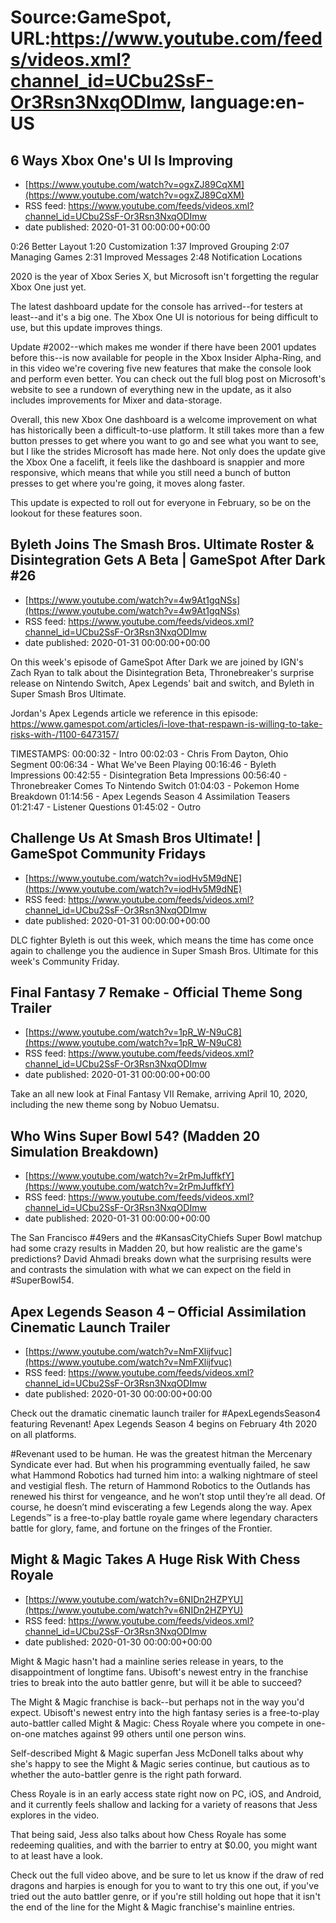 # Source:GameSpot, URL:https://www.youtube.com/feeds/videos.xml?channel_id=UCbu2SsF-Or3Rsn3NxqODImw, language:en-US

## 6 Ways Xbox One's UI Is Improving
 - [https://www.youtube.com/watch?v=ogxZJ89CqXM](https://www.youtube.com/watch?v=ogxZJ89CqXM)
 - RSS feed: https://www.youtube.com/feeds/videos.xml?channel_id=UCbu2SsF-Or3Rsn3NxqODImw
 - date published: 2020-01-31 00:00:00+00:00

0:26 Better Layout
1:20 Customization
1:37 Improved Grouping
2:07 Managing Games
2:31 Improved Messages
2:48 Notification Locations

2020 is the year of Xbox Series X, but Microsoft isn't forgetting the regular Xbox One just yet.

The latest dashboard update for the console has arrived--for testers at least--and it's a big one. The Xbox One UI is notorious for being difficult to use, but this update improves things.

Update #2002--which makes me wonder if there have been 2001 updates before this--is now available for people in the Xbox Insider Alpha-Ring, and in this video we're covering five new features that make the console look and perform even better. You can check out the full blog post on Microsoft's website to see a rundown of everything new in the update, as it also includes improvements for Mixer and data-storage.

Overall, this new Xbox One dashboard is a welcome improvement on what has historically been a difficult-to-use platform. It still takes more than a few button presses to get where you want to go and see what you want to see, but I like the strides Microsoft has made here. Not only does the update give the Xbox One a facelift, it feels like the dashboard is snappier and more responsive, which means that while you still need a bunch of button presses to get where you're going, it moves along faster.

This update is expected to roll out for everyone in February, so be on the lookout for these features soon.

## Byleth Joins The Smash Bros. Ultimate Roster & Disintegration Gets A Beta | GameSpot After Dark #26
 - [https://www.youtube.com/watch?v=4w9At1gqNSs](https://www.youtube.com/watch?v=4w9At1gqNSs)
 - RSS feed: https://www.youtube.com/feeds/videos.xml?channel_id=UCbu2SsF-Or3Rsn3NxqODImw
 - date published: 2020-01-31 00:00:00+00:00

On this week's episode of GameSpot After Dark we are joined by IGN's Zach Ryan to talk about the Disintegration Beta, Thronebreaker's surprise release on Nintendo Switch, Apex Legends' bait and switch, and Byleth in Super Smash Bros Ultimate.

Jordan's Apex Legends article we reference in this episode: https://www.gamespot.com/articles/i-love-that-respawn-is-willing-to-take-risks-with-/1100-6473157/

TIMESTAMPS: 
00:00:32 - Intro
00:02:03 - Chris From Dayton, Ohio Segment
00:06:34 - What We've Been Playing
00:16:46 - Byleth Impressions
00:42:55 - Disintegration Beta Impressions
00:56:40 - Thronebreaker Comes To Nintendo Switch
01:04:03 - Pokemon Home Breakdown
01:14:56 - Apex Legends Season 4 Assimilation Teasers 
01:21:47 - Listener Questions
01:45:02 - Outro

## Challenge Us At Smash Bros Ultimate! | GameSpot Community Fridays
 - [https://www.youtube.com/watch?v=iodHv5M9dNE](https://www.youtube.com/watch?v=iodHv5M9dNE)
 - RSS feed: https://www.youtube.com/feeds/videos.xml?channel_id=UCbu2SsF-Or3Rsn3NxqODImw
 - date published: 2020-01-31 00:00:00+00:00

DLC fighter Byleth is out this week, which means the time has come once again to challenge you the audience in Super Smash Bros. Ultimate for this week's Community Friday.

## Final Fantasy 7 Remake - Official Theme Song Trailer
 - [https://www.youtube.com/watch?v=1pR_W-N9uC8](https://www.youtube.com/watch?v=1pR_W-N9uC8)
 - RSS feed: https://www.youtube.com/feeds/videos.xml?channel_id=UCbu2SsF-Or3Rsn3NxqODImw
 - date published: 2020-01-31 00:00:00+00:00

Take an all new look at Final Fantasy VII Remake, arriving April 10, 2020, including the new theme song by Nobuo Uematsu.

## Who Wins Super Bowl 54? (Madden 20 Simulation Breakdown)
 - [https://www.youtube.com/watch?v=2rPmJuffkfY](https://www.youtube.com/watch?v=2rPmJuffkfY)
 - RSS feed: https://www.youtube.com/feeds/videos.xml?channel_id=UCbu2SsF-Or3Rsn3NxqODImw
 - date published: 2020-01-31 00:00:00+00:00

The San Francisco #49ers and the #KansasCityChiefs Super Bowl matchup had some crazy results in Madden 20, but how realistic are the game's predictions? David Ahmadi breaks down what the surprising results were and contrasts the simulation with what we can expect on the field in #SuperBowl54.

## Apex Legends Season 4 – Official Assimilation Cinematic Launch Trailer
 - [https://www.youtube.com/watch?v=NmFXlijfvuc](https://www.youtube.com/watch?v=NmFXlijfvuc)
 - RSS feed: https://www.youtube.com/feeds/videos.xml?channel_id=UCbu2SsF-Or3Rsn3NxqODImw
 - date published: 2020-01-30 00:00:00+00:00

Check out the dramatic cinematic launch trailer for #ApexLegendsSeason4 featuring Revenant! Apex Legends Season 4 begins on February 4th 2020 on all platforms. 

#Revenant used to be human. He was the greatest hitman the Mercenary Syndicate ever had. But when his programming eventually failed, he saw what Hammond Robotics had turned him into: a walking nightmare of steel and vestigial flesh. The return of Hammond Robotics to the Outlands has renewed his thirst for vengeance, and he won’t stop until they’re all dead. Of course, he doesn’t mind eviscerating a few Legends along the way.
Apex Legends™ is a free-to-play battle royale game where legendary characters battle for glory, fame, and fortune on the fringes of the Frontier.

## Might & Magic Takes A Huge Risk With Chess Royale
 - [https://www.youtube.com/watch?v=6NIDn2HZPYU](https://www.youtube.com/watch?v=6NIDn2HZPYU)
 - RSS feed: https://www.youtube.com/feeds/videos.xml?channel_id=UCbu2SsF-Or3Rsn3NxqODImw
 - date published: 2020-01-30 00:00:00+00:00

Might & Magic hasn't had a mainline series release in years, to the disappointment of longtime fans. Ubisoft's newest entry in the franchise tries to break into the auto battler genre, but will it be able to succeed?

The Might & Magic franchise is back--but perhaps not in the way you'd expect. Ubisoft's newest entry into the high fantasy series is a free-to-play auto-battler called Might & Magic: Chess Royale where you compete in one-on-one matches against 99 others until one person wins. 

Self-described Might & Magic superfan Jess McDonell talks about why she's happy to see the Might & Magic series continue, but cautious as to whether the auto-battler genre is the right path forward. 

Chess Royale is in an early access state right now on PC, iOS, and Android, and it currently feels shallow and lacking for a variety of reasons that Jess explores in the video. 

That being said, Jess also talks about how Chess Royale has some redeeming qualities, and with the barrier to entry at $0.00, you might want to at least have a look. 

Check out the full video above, and be sure to let us know if the draw of red dragons and harpies is enough for you to want to try this one out, if you've tried out the auto battler genre, or if you're still holding out hope that it isn't the end of the line for the Might & Magic franchise's mainline entries.

